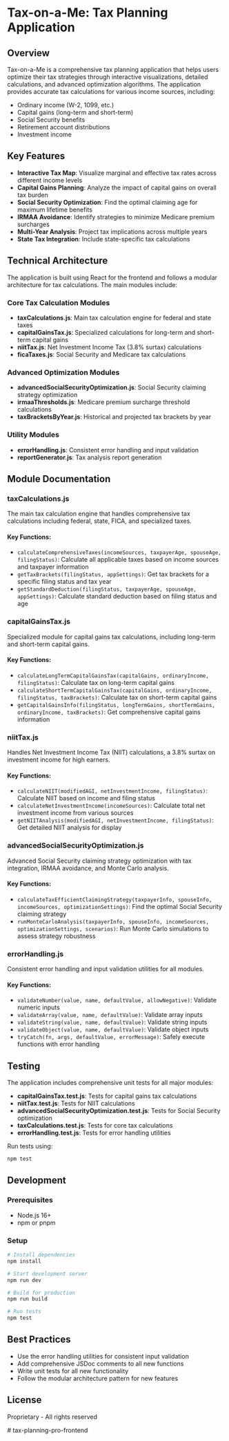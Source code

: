 # Tax-on-a-Me: Tax Planning Application

## Overview

Tax-on-a-Me is a comprehensive tax planning application that helps users optimize their tax strategies through interactive visualizations, detailed calculations, and advanced optimization algorithms. The application provides accurate tax calculations for various income sources, including:

- Ordinary income (W-2, 1099, etc.)
- Capital gains (long-term and short-term)
- Social Security benefits
- Retirement account distributions
- Investment income

## Key Features

- **Interactive Tax Map**: Visualize marginal and effective tax rates across different income levels
- **Capital Gains Planning**: Analyze the impact of capital gains on overall tax burden
- **Social Security Optimization**: Find the optimal claiming age for maximum lifetime benefits
- **IRMAA Avoidance**: Identify strategies to minimize Medicare premium surcharges
- **Multi-Year Analysis**: Project tax implications across multiple years
- **State Tax Integration**: Include state-specific tax calculations

## Technical Architecture

The application is built using React for the frontend and follows a modular architecture for tax calculations. The main modules include:

### Core Tax Calculation Modules

- **taxCalculations.js**: Main tax calculation engine for federal and state taxes
- **capitalGainsTax.js**: Specialized calculations for long-term and short-term capital gains
- **niitTax.js**: Net Investment Income Tax (3.8% surtax) calculations
- **ficaTaxes.js**: Social Security and Medicare tax calculations

### Advanced Optimization Modules

- **advancedSocialSecurityOptimization.js**: Social Security claiming strategy optimization
- **irmaaThresholds.js**: Medicare premium surcharge threshold calculations
- **taxBracketsByYear.js**: Historical and projected tax brackets by year

### Utility Modules

- **errorHandling.js**: Consistent error handling and input validation
- **reportGenerator.js**: Tax analysis report generation

## Module Documentation

### taxCalculations.js

The main tax calculation engine that handles comprehensive tax calculations including federal, state, FICA, and specialized taxes.

#### Key Functions:

- `calculateComprehensiveTaxes(incomeSources, taxpayerAge, spouseAge, filingStatus)`: Calculate all applicable taxes based on income sources and taxpayer information
- `getTaxBrackets(filingStatus, appSettings)`: Get tax brackets for a specific filing status and tax year
- `getStandardDeduction(filingStatus, taxpayerAge, spouseAge, appSettings)`: Calculate standard deduction based on filing status and age

### capitalGainsTax.js

Specialized module for capital gains tax calculations, including long-term and short-term capital gains.

#### Key Functions:

- `calculateLongTermCapitalGainsTax(capitalGains, ordinaryIncome, filingStatus)`: Calculate tax on long-term capital gains
- `calculateShortTermCapitalGainsTax(capitalGains, ordinaryIncome, filingStatus, taxBrackets)`: Calculate tax on short-term capital gains
- `getCapitalGainsInfo(filingStatus, longTermGains, shortTermGains, ordinaryIncome, taxBrackets)`: Get comprehensive capital gains information

### niitTax.js

Handles Net Investment Income Tax (NIIT) calculations, a 3.8% surtax on investment income for high earners.

#### Key Functions:

- `calculateNIIT(modifiedAGI, netInvestmentIncome, filingStatus)`: Calculate NIIT based on income and filing status
- `calculateNetInvestmentIncome(incomeSources)`: Calculate total net investment income from various sources
- `getNIITAnalysis(modifiedAGI, netInvestmentIncome, filingStatus)`: Get detailed NIIT analysis for display

### advancedSocialSecurityOptimization.js

Advanced Social Security claiming strategy optimization with tax integration, IRMAA avoidance, and Monte Carlo analysis.

#### Key Functions:

- `calculateTaxEfficientClaimingStrategy(taxpayerInfo, spouseInfo, incomeSources, optimizationSettings)`: Find the optimal Social Security claiming strategy
- `runMonteCarloAnalysis(taxpayerInfo, spouseInfo, incomeSources, optimizationSettings, scenarios)`: Run Monte Carlo simulations to assess strategy robustness

### errorHandling.js

Consistent error handling and input validation utilities for all modules.

#### Key Functions:

- `validateNumber(value, name, defaultValue, allowNegative)`: Validate numeric inputs
- `validateArray(value, name, defaultValue)`: Validate array inputs
- `validateString(value, name, defaultValue)`: Validate string inputs
- `validateObject(value, name, defaultValue)`: Validate object inputs
- `tryCatch(fn, args, defaultValue, errorMessage)`: Safely execute functions with error handling

## Testing

The application includes comprehensive unit tests for all major modules:

- **capitalGainsTax.test.js**: Tests for capital gains tax calculations
- **niitTax.test.js**: Tests for NIIT calculations
- **advancedSocialSecurityOptimization.test.js**: Tests for Social Security optimization
- **taxCalculations.test.js**: Tests for core tax calculations
- **errorHandling.test.js**: Tests for error handling utilities

Run tests using:

```bash
npm test
```

## Development

### Prerequisites

- Node.js 16+
- npm or pnpm

### Setup

```bash
# Install dependencies
npm install

# Start development server
npm run dev

# Build for production
npm run build

# Run tests
npm test
```

## Best Practices

- Use the error handling utilities for consistent input validation
- Add comprehensive JSDoc comments to all new functions
- Write unit tests for all new functionality
- Follow the modular architecture pattern for new features

## License

Proprietary - All rights reserved

#   t a x - p l a n n i n g - p r o - f r o n t e n d  
 